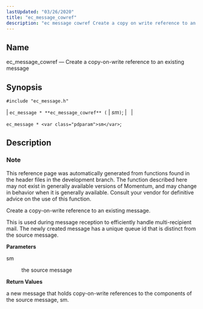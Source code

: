 ```yaml
---
lastUpdated: "03/26/2020"
title: "ec_message_cowref"
description: "ec message cowref Create a copy on write reference to an existing message ec message ec message cowref sm ec message sm This reference page was automatically generated from functions found in the header files in the development branch The function described here may not exist in generally available versions..."
---
```


<a name="apis.ec_message_cowref"></a> 
## Name

ec_message_cowref — Create a copy-on-write reference to an existing message

## Synopsis

`#include "ec_message.h"`

| `ec_message * **ec_message_cowref** (` | <var class="pdparam">sm</var>`)`; |   |

`ec_message * <var class="pdparam">sm</var>`;<a name="idp55542576"></a> 
## Description

### Note

This reference page was automatically generated from functions found in the header files in the development branch. The function described here may not exist in generally available versions of Momentum, and may change in behavior when it is generally available. Consult your vendor for definitive advice on the use of this function.

Create a copy-on-write reference to an existing message.

This is used during message reception to efficiently handle multi-recipient mail. The newly created message has a unique queue id that is distinct from the source message.

**<a name="idp55546080"></a> Parameters**

<dl class="variablelist">

<dt>sm</dt>

<dd>

the source message

</dd>

</dl>

**<a name="idp55548800"></a> Return Values**

a new message that holds copy-on-write references to the components of the source message, sm.